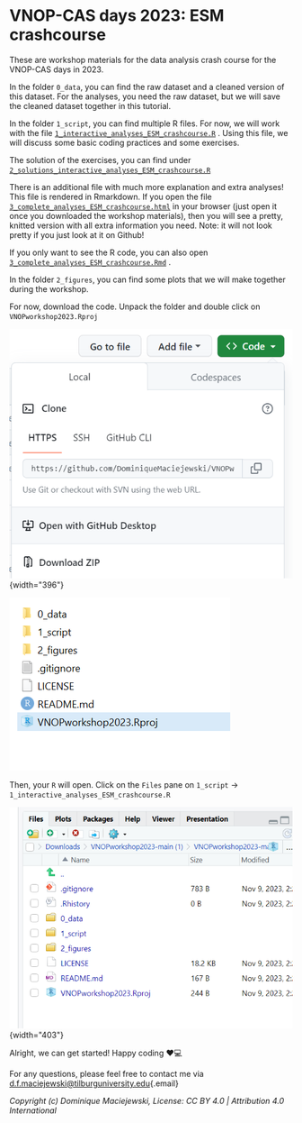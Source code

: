# VNOP-CAS days 2023: ESM crashcourse

These are workshop materials for the data analysis crash course for the VNOP-CAS days in 2023.

In the folder `0_data`, you can find the raw dataset and a cleaned version of this dataset.
For the analyses, you need the raw dataset, but we will save the cleaned dataset together in this tutorial.

In the folder `1_script`, you can find multiple R files.
For now, we will work with the file [`1_interactive_analyses_ESM_crashcourse.R`](https://github.com/DominiqueMaciejewski/VNOPworkshop2023/blob/main/1_script/1_interactive_analyses_ESM_crashcourse.R) .
Using this file, we will discuss some basic coding practices and some exercises.

The solution of the exercises, you can find under [`2_solutions_interactive_analyses_ESM_crashcourse.R`](https://github.com/DominiqueMaciejewski/VNOPworkshop2023/blob/main/1_script/2_solutions_interactive_analyses_ESM_crashcourse.R)

There is an additional file with much more explanation and extra analyses!
This file is rendered in Rmarkdown.
If you open the file [`3_complete_analyses_ESM_crashcourse.html`](https://github.com/DominiqueMaciejewski/VNOPworkshop2023/blob/main/1_script/3_complete_analyses_ESM_crashcourse.html) in your browser (just open it once you downloaded the workshop materials), then you will see a pretty, knitted version with all extra information you need.
Note: it will not look pretty if you just look at it on Github!

If you only want to see the R code, you can also open [`3_complete_analyses_ESM_crashcourse.Rmd`](https://github.com/DominiqueMaciejewski/VNOPworkshop2023/blob/main/1_script/3_complete_analyses_ESM_crashcourse.Rmd) .

In the folder `2_figures`, you can find some plots that we will make together during the workshop.

For now, download the code.
Unpack the folder and double click on `VNOPworkshop2023.Rproj`

![](Github.PNG){width="396"}

![](Github2.PNG)

Then, your `R` will open.
Click on the `Files` pane on `1_script` -\> `1_interactive_analyses_ESM_crashcourse.R`

![](Github3.PNG){width="403"}

Alright, we can get started!
Happy coding ❤️💻

For any questions, please feel free to contact me via [d.f.maciejewski\@tilburguniversity.edu](mailto:d.f.maciejewski@tilburguniversity.edu){.email}

*Copyright (c) Dominique Maciejewski, License: CC BY 4.0 \| Attribution 4.0 International*

